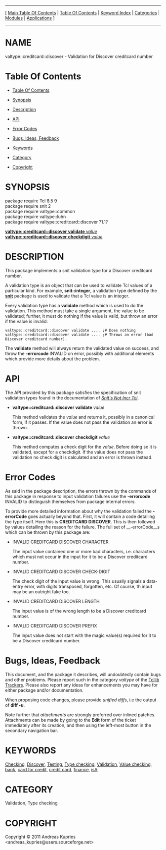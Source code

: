 
[//000000001]: # (valtype::creditcard::discover \- Validation types)
[//000000002]: # (Generated from file 'vtype\.inc' by tcllib/doctools with format 'markdown')
[//000000003]: # (Copyright &copy; 2011 Andreas Kupries <andreas\_kupries@users\.sourceforge\.net>)
[//000000004]: # (valtype::creditcard::discover\(n\) 1\.1 tcllib "Validation types")

<hr> [ <a href="../../../../toc.md">Main Table Of Contents</a> &#124; <a
href="../../../toc.md">Table Of Contents</a> &#124; <a
href="../../../../index.md">Keyword Index</a> &#124; <a
href="../../../../toc0.md">Categories</a> &#124; <a
href="../../../../toc1.md">Modules</a> &#124; <a
href="../../../../toc2.md">Applications</a> ] <hr>

# NAME

valtype::creditcard::discover \- Validation for Discover creditcard number

# <a name='toc'></a>Table Of Contents

  - [Table Of Contents](#toc)

  - [Synopsis](#synopsis)

  - [Description](#section1)

  - [API](#section2)

  - [Error Codes](#section3)

  - [Bugs, Ideas, Feedback](#section4)

  - [Keywords](#keywords)

  - [Category](#category)

  - [Copyright](#copyright)

# <a name='synopsis'></a>SYNOPSIS

package require Tcl 8\.5 9  
package require snit 2  
package require valtype::common  
package require valtype::luhn  
package require valtype::creditcard::discover ?1\.1?  

[__valtype::creditcard::discover__ __validate__ *value*](#1)  
[__valtype::creditcard::discover__ __checkdigit__ *value*](#2)  

# <a name='description'></a>DESCRIPTION

This package implements a snit validation type for a Discover creditcard number\.

A validation type is an object that can be used to validate Tcl values of a
particular kind\. For example, __snit::integer__, a validation type defined
by the __[snit](\.\./snit/snit\.md)__ package is used to validate that a
Tcl value is an integer\.

Every validation type has a __validate__ method which is used to do the
validation\. This method must take a single argument, the value to be validated;
further, it must do nothing if the value is valid, but throw an error if the
value is invalid:

    valtype::creditcard::discover validate .... ;# Does nothing
    valtype::creditcard::discover validate .... ;# Throws an error (bad Discover creditcard number).

The __validate__ method will always return the validated value on success,
and throw the __\-errorcode__ INVALID on error, possibly with additional
elements which provide more details about the problem\.

# <a name='section2'></a>API

The API provided by this package satisfies the specification of snit validation
types found in the documentation of *[Snit's Not Incr
Tcl](\.\./snit/snit\.md)*\.

  - <a name='1'></a>__valtype::creditcard::discover__ __validate__ *value*

    This method validates the *value* and returns it, possibly in a canonical
    form, if it passes\. If the value does not pass the validation an error is
    thrown\.

  - <a name='2'></a>__valtype::creditcard::discover__ __checkdigit__ *value*

    This method computes a check digit for the *value*\. Before doing so it is
    validated, except for a checkdigit\. If the value does not pass the
    validation no check digit is calculated and an error is thrown instead\.

# <a name='section3'></a>Error Codes

As said in the package description, the errors thrown by the commands of this
package in response to input validation failures use the __\-errorcode__
INVALID to distinguish themselves from package internal errors\.

To provide more detailed information about why the validation failed the
__\-errorCode__ goes actually beyond that\. First, it will contain a code
detailing the type itself\. Here this is __CREDITCARD DISCOVER__\. This is
then followed by values detailing the reason for the failure\. The full set of
__\-errorCode__s which can be thrown by this package are:

  - INVALID CREDITCARD DISCOVER CHARACTER

    The input value contained one or more bad characters, i\.e\. characters which
    must not occur in the input for it to be a Discover creditcard number\.

  - INVALID CREDITCARD DISCOVER CHECK\-DIGIT

    The check digit of the input value is wrong\. This usually signals a
    data\-entry error, with digits transposed, forgotten, etc\. Of course, th
    input may be an outright fake too\.

  - INVALID CREDITCARD DISCOVER LENGTH

    The input value is of the wrong length to be a Discover creditcard number\.

  - INVALID CREDITCARD DISCOVER PREFIX

    The input value does not start with the magic value\(s\) required for it to be
    a Discover creditcard number\.

# <a name='section4'></a>Bugs, Ideas, Feedback

This document, and the package it describes, will undoubtedly contain bugs and
other problems\. Please report such in the category *valtype* of the [Tcllib
Trackers](http://core\.tcl\.tk/tcllib/reportlist)\. Please also report any ideas
for enhancements you may have for either package and/or documentation\.

When proposing code changes, please provide *unified diffs*, i\.e the output of
__diff \-u__\.

Note further that *attachments* are strongly preferred over inlined patches\.
Attachments can be made by going to the __Edit__ form of the ticket
immediately after its creation, and then using the left\-most button in the
secondary navigation bar\.

# <a name='keywords'></a>KEYWORDS

[Checking](\.\./\.\./\.\./\.\./index\.md\#checking),
[Discover](\.\./\.\./\.\./\.\./index\.md\#discover),
[Testing](\.\./\.\./\.\./\.\./index\.md\#testing), [Type
checking](\.\./\.\./\.\./\.\./index\.md\#type\_checking),
[Validation](\.\./\.\./\.\./\.\./index\.md\#validation), [Value
checking](\.\./\.\./\.\./\.\./index\.md\#value\_checking),
[bank](\.\./\.\./\.\./\.\./index\.md\#bank), [card for
credit](\.\./\.\./\.\./\.\./index\.md\#card\_for\_credit), [credit
card](\.\./\.\./\.\./\.\./index\.md\#credit\_card),
[finance](\.\./\.\./\.\./\.\./index\.md\#finance), [isA](\.\./\.\./\.\./\.\./index\.md\#isa)

# <a name='category'></a>CATEGORY

Validation, Type checking

# <a name='copyright'></a>COPYRIGHT

Copyright &copy; 2011 Andreas Kupries <andreas\_kupries@users\.sourceforge\.net>
